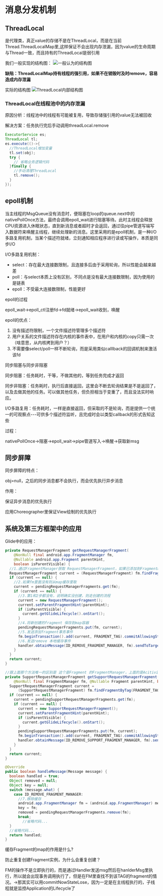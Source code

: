# 消息分发机制

## ThreadLocal

是代理类，真正value的存储不是在ThreadLocal，而是在当前Thread.ThreadLocalMap里,这样保证不会出现内存泄漏，因为value的生命周期与Thread一致，而且持有的ThreadLocal是弱引用

我们一般实现的结构图：
![一般认为的结构图](https://static001.geekbang.org/resource/image/6a/34/6a93910f748ebc5b984ae7ac67283034.png)

**缺陷：ThreadLocalMap持有线程的强引用，如果不在销毁时及时remove，容易造成内存泄漏**

实际的结构图
![ThreadLocal内部结构图](https://static001.geekbang.org/resource/image/3c/02/3cb0a8f15104848dec63eab269bac302.png)

### ThreadLocal在线程池中的内存泄漏

原因分析：线程池中的线程有可能被复用，导致存储强引用的value无法被回收

解决方案：任务执行完后手动调用threadLocal.remove

```java
ExecutorService es;
ThreadLocal tl;
es.execute(()->{
  //ThreadLocal增加变量
  tl.set(obj);
  try {
    // 省略业务逻辑代码
  }finally {
    //手动清理ThreadLocal 
    tl.remove();
  }
});
```

## epoll机制

当主线程的MsgQueue没有消息时，便阻塞在loop的queue.next中的nativePollOnce方法，最终会调用epoll_wait进行阻塞等待。此时主线程会释放CPU资源进入休眠状态，直到新消息或者超时才会返回，通过往pipe管道写端写入数据符来唤醒主线程，继续处理新的消息。这里采用的是epoll机制，是一种I/O多路复用机制，当某个描述符就绪，立刻通知相应程序进行读或写操作，本质是同步I/O

I/O多路复用机制：

- select：存在最大连接数限制，且连接多后由于采用轮询，所以性能会越来越差
- poll：与select本质上没有区别，不同点是没有最大连接数限制，因为使用的是链表
- epoll：不受最大连接数限制，性能更好

epoll的过程

epoll_wait->epoll_ctl注册fd->fd就绪->epoll_wait收到，唤醒


epoll的优点：

1. 没有描述符限制，一个文件描述符管理多个描述符
2. 用户关系的文件描述符存在内核的事件表中，在用户和内核的copy只需一次（啥意思，从内核拷到用户？）
3. 不需要像select/poll一样不断轮询，而是采用类似calllback的回调机制来激活该fd

同步阻塞与同步非阻塞

同步阻塞：任务耗时，干等，不做其他的，等到任务完成才返回

同步非阻塞：任务耗时，执行后直接返回，这里会不断去轮询结果是不是返回了，以及去做其他的任务。可以做其他任务，但负担相当于变重了，而且没法实时响应。

I/O多路复用：任务耗时，一样是直接返回，但采取的不是轮询，而是提供一个统一的可观察点---可供多个描述符监听，且完成时会以类型callback的形式告知这些

过程：

nativePollOnce->阻塞->epoll_wait->pipe管道写入->唤醒->获取新msg

## 同步屏障

同步屏障的特点：

obj=null，之后的同步消息都不会执行，而会优先执行异步消息

作用：

保证异步消息的优先执行

应用Choreographer里保证View绘制的优先执行

## 系统及第三方框架中的应用

Glide中的应用：

```java
private RequestManagerFragment getRequestManagerFragment(
    @NonNull final android.app.FragmentManager fm,
    @Nullable android.app.Fragment parentHint,
    boolean isParentVisible) {
  //1.通过FragmentManager获取 RequestManagerFragment，如果已添加到FragmentManager则返回实例，否则为空
  RequestManagerFragment current = (RequestManagerFragment) fm.findFragmentByTag(FRAGMENT_TAG);
  if (current == null) {
    //2.如果fm里面没有则从map缓存里取
    current = pendingRequestManagerFragments.get(fm);
    if (current == null) {
      //3.第1和2步都没有，说明确实没创建，则走创建的流程
      current = new RequestManagerFragment();
      current.setParentFragmentHint(parentHint);
      if (isParentVisible) {
        current.getGlideLifecycle().onStart();
      }
      //4.将新创建的fragment 保存到map容器
      pendingRequestManagerFragments.put(fm, current);
      //5.发送添加fragment事务事件
      fm.beginTransaction().add(current, FRAGMENT_TAG).commitAllowingStateLoss();
      //6.发送remove 本地缓存事件
      handler.obtainMessage(ID_REMOVE_FRAGMENT_MANAGER, fm).sendToTarget();
    }
  }
  return current;
}

//跟上面那个方法唯一的区别是 这个是Fragment 的FragmentManager，上面的是Acitivity 的FragmentManager
private SupportRequestManagerFragment getSupportRequestManagerFragment(
    @NonNull final FragmentManager fm, @Nullable Fragment parentHint, boolean isParentVisible) {
  SupportRequestManagerFragment current =
      (SupportRequestManagerFragment) fm.findFragmentByTag(FRAGMENT_TAG);
  if (current == null) {
    current = pendingSupportRequestManagerFragments.get(fm);
    if (current == null) {
      current = new SupportRequestManagerFragment();
      current.setParentFragmentHint(parentHint);
      if (isParentVisible) {
        current.getGlideLifecycle().onStart();
      }
      pendingSupportRequestManagerFragments.put(fm, current);
      fm.beginTransaction().add(current, FRAGMENT_TAG).commitAllowingStateLoss();
      handler.obtainMessage(ID_REMOVE_SUPPORT_FRAGMENT_MANAGER, fm).sendToTarget();
    }
  }
  return current;
}

@Override
public boolean handleMessage(Message message) {
  boolean handled = true;
  Object removed = null;
  Object key = null;
  switch (message.what) {
    case ID_REMOVE_FRAGMENT_MANAGER:
      //7.移除缓存
      android.app.FragmentManager fm = (android.app.FragmentManager) message.obj;
      key = fm;
      removed = pendingRequestManagerFragments.remove(fm);
      break;
  		//省略代码...
  }
  //省略代码...
  return handled;
}

```

缓存Fragment的map的作用是什么?

防止重复创建Fragment实例，为什么会重复创建？

FM的操作不是立即执行的，而是通过Handler发送msg然后在hanlderMsg里执行，所以就会出现事务调用执行了，但是在FM里查找不到该TAG的fragment的情况。->那其实可以用commitNowStateLose，因为一定是在主线程执行的，子线程就是监控Application的Lifecycle了